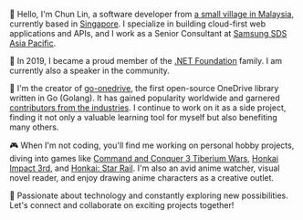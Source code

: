 👋 Hello, I'm Chun Lin, a software developer from [a small village in Malaysia](https://goo.gl/maps/s2ymn2tsZ26bJgMV6), currently based in [Singapore](https://goo.gl/maps/LcMv21JdsCcnkCCr7?coh=178573&entry=tt). I specialize in building cloud-first web applications and APIs, and I work as a Senior Consultant at [Samsung SDS Asia Pacific](https://www.samsungsds.com/en/index.html).

🎤 In 2019, I became a proud member of the [.NET Foundation](https://dotnetfoundation.org/community/speakers/goh-chun-lin) family. I am currently also a speaker in the community.

🚀 I'm the creator of [go-onedrive](https://github.com/goh-chunlin/go-onedrive), the first open-source OneDrive library written in Go (Golang). It has gained popularity worldwide and garnered [contributors from the industries](https://github.com/goh-chunlin/go-onedrive/graphs/contributors). I continue to work on it as a side project, finding it not only a valuable learning tool for myself but also benefiting many others.

🎮 When I'm not coding, you'll find me working on personal hobby projects, diving into games like [Command and Conquer 3 Tiberium Wars](https://www.ea.com/en-gb/games/command-and-conquer/command-and-conquer-3-tiberium-wars), [Honkai Impact 3rd](https://honkaiimpact3.mihoyo.com/global/en-us/home), and [Honkai: Star Rail](https://hsr.hoyoverse.com/en-us/). I'm also an avid anime watcher, visual novel reader, and enjoy drawing anime characters as a creative outlet.

🌟 Passionate about technology and constantly exploring new possibilities. Let's connect and collaborate on exciting projects together!
